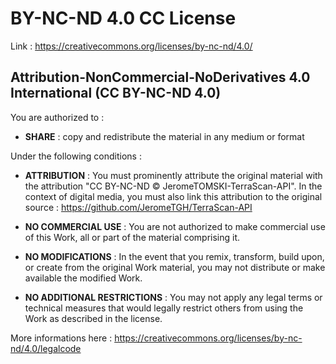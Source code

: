 # BY-NC-ND 4.0 CC License

Link : https://creativecommons.org/licenses/by-nc-nd/4.0/


## Attribution-NonCommercial-NoDerivatives 4.0 International (CC BY-NC-ND 4.0)


You are authorized to :

- **SHARE** : copy and redistribute the material in any medium or format

Under the following conditions :

- **ATTRIBUTION** : You must prominently attribute the original material with the attribution "CC BY-NC-ND © JeromeTOMSKI-TerraScan-API". In the context of digital media, you must also link this attribution to the original source : https://github.com/JeromeTGH/TerraScan-API

- **NO COMMERCIAL USE** : You are not authorized to make commercial use of this Work, all or part of the material comprising it.

- **NO MODIFICATIONS** : In the event that you remix, transform, build upon, or create from the original Work material, you may not distribute or make available the modified Work.

- **NO ADDITIONAL RESTRICTIONS** : You may not apply any legal terms or technical measures that would legally restrict others from using the Work as described in the license.


More informations here : https://creativecommons.org/licenses/by-nc-nd/4.0/legalcode
